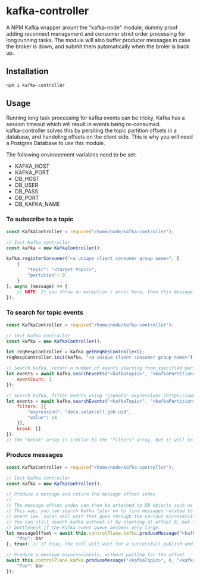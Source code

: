 # kafka-controller

A NPM Kafka wrapper arount the "kafka-node" module, dummy proof adding reconnect management and consumer strict order processing for long running tasks.
The module will also buffer producer messages in case the broker is down, and submit them automatically when the broler is back up.

## Installation

```
npm i kafka-controller
```

<!-- In case of some lib errors, you need to change the file `./node_modules/kafka-node/lib/kafkaClient.js`, look for function `KafkaClient.prototype.loadMetadataForTopics` and change it like the following:

```
try {
    const broker = this.brokerForLeader();
    const correlationId = this.nextId();
    const supportedCoders = getSupportedForRequestType(broker, 'metadata');
    const request = supportedCoders.encoder(this.clientId, correlationId, topics);

    this.queueCallback(broker.socket, correlationId, [supportedCoders.decoder, cb]);
    broker.write(request);
} catch (err) {
  callback(err);
}  
``` -->

## Usage

Running long task processing for kafka events can be tricky, Kafka has a session timeout which will result in events being re-consumed.  
kafka-controller solves this by persiting the topic partition offsets in a database, and handeling offsets on the client side. This is why you will need a Postgres Database to use this module.

The following environement variables need to be set:

- KAFKA_HOST
- KAFKA_PORT
- DB_HOST
- DB_USER
- DB_PASS
- DB_PORT
- DB_KAFKA_NAME

<!-- ### Andmin stuff

```javascript
const KafkaController = require("kafka-controller");
const kafka = new KafkaController();

kafka.initAdmin(async () => {
    await kafka.admin.createTopic("foo-topic", 1);

    await kafka.admin.createPartitions("foo-topic", 2);
    
    let topicDetails = await kafka.admin.getTopicDetails("foo-topic");
    await kafka.admin.deleteTopic("foo-topic");

    let topics = await kafka.admin.listTopics();
}, (err) => {
    console.log("could not connect to Kafka");
});
``` -->

### To subscribe to a topic

```javascript
const KafkaController = require("/home/node/kafka-controller");

// Init Kafka controller
const kafka = new KafkaController();

kafka.registerConsumer("<a unique client consumer group name>", [
    {
        "topic": "<target topic>",
        "partition": 0
    }
], async (message) => {
    // NOTE: If you throw an exception / error here, then this message will get consumed again untill it executes without errors.
});
```

### To search for topic events

```javascript
const KafkaController = require("/home/node/kafka-controller");

// Init Kafka controller
const kafka = new KafkaController();

let reqRespController = kafka.getReqResController();
reqRespController.init(kafka, "<a unique client consumer group name>");

// Search kafka, return n number of events starting from specified partition offset
let events = await kafka.searchEvents("<kafkaTopic>", "<kafkaPartition>", "<task.kafkaOffset>", {
    eventCount: 1 
});

// Search kafka, filter events using "jsonata" expressions (https://www.npmjs.com/package/jsonata)
let events = await kafka.searchEvents("<kafkaTopic>", "<kafkaPartition>", "<task.kafkaOffset>", {
    filters: [{
        "expression": "data.solarcell.job.uid",
        "value": 14
    }],
    break: []
});
// The "break" array is similar to the "filters" array, but it will tell the search client to stop searching once those conditions are found
```

### Produce messages

```javascript
const KafkaController = require("/home/node/kafka-controller");

// Init Kafka controller
const kafka = new KafkaController();

// Produce a message and return the message offset index
//
// The message offset index can then be attached to DB objects such as a solar cell object in DynamoDB. 
// This way, you can search Kafka later on to find messages related to a specific solar cell 
// event (ex. solar cell unit that goes through the various microservice stages). 
// You can still search kafka without it by starting at offset 0, but this might become a performance 
// bottleneck if the Kafka event queue becomes very large.
let messageOffset = await this.controlPlane.kafka.produceMessage("<kafkaTopic>", "<kafkaPartition>", "0", {
    "foo": bar
}, true); // if true, the call will wait for a successfull publish and return the offset index

// Produce a message asyncroniously, without waiting for the offset
await this.controlPlane.kafka.produceMessage("<kafkaTopic>", 0, "<kafkaPartition>", {
    "foo": bar
});
```